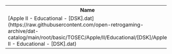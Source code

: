<table>
<tr><th>Name</th><th>Size</th></tr>
<tr><td>
[Apple II - Educational - [DSK].dat](https://raw.githubusercontent.com/open-retrogaming-archive/dat-catalog/main/root/basic/TOSEC/Apple/II/Educational/[DSK]/Apple II - Educational - [DSK].dat)
</td><td>1557836</td></tr>
</table>
